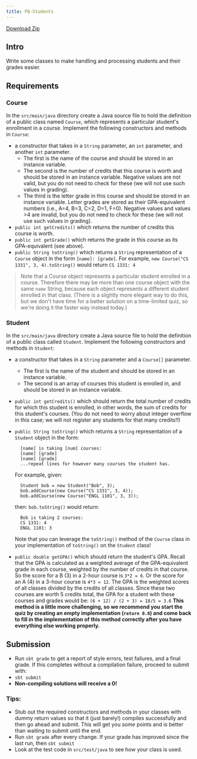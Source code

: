 ```yaml
---
title: PQ-Students 
---
```


[Download Zip](https://github.gatech.edu/cs1331-fall2015/pq-students/archive/master.zip)

## Intro
Write some classes to make handling and processing students and their grades easier.

## Requirements

### Course
In the ``src/main/java`` directory create a Java source file to hold the definition of a public class named ``Course``, which represents a particular student's enrollment in a course. Implement the following constructors and methods in ``Course``:

- a constructor that takes in a `String` parameter, an `int` parameter,  and another `int` parameter.
    - The first is the name of the course and should be stored in an instance variable.
    - The second is the number of credits that this course is worth and should be stored in an instance variable. Negative values are not valid, but you do not need to check for these (we will not use such values in grading).
    - The third is the letter grade in this course and should be stored in an instance variable. Letter grades are stored as their GPA-equivalent numbers (i.e., A=4, B=3, C=2, D=1, F=0). Negative values and values >4 are invalid, but you do not need to check for these (we will not use such values in grading).
- `public int getCredits()` which returns the number of credits this course is worth.
- `public int getGrade()` which returns the grade in this course as its GPA-equivalent (see above).
- `public String toString()` which returns a `String` representation of a `Course` object in the form `[name]: [grade]`. For example, `new Course("CS 1331", 3, 4).toString()` would return `CS 1331: 4`

> Note that a Course object represents a particular student enrolled in a course.
Therefore there may be more than one course object with the same `name` String,
because each object represents a different student enrolled in that class.
(There is a slightly more elegant way to do this, but we don't have time for a
better solution on a time-limited quiz, so we're doing it the faster way
instead today.)

### Student 
In the ``src/main/java`` directory create a Java source file to hold the definition of a public class called ``Student``. Implement the following constructors and methods in `Student`:

- a constructor that takes in a `String` parameter and a `Course[]` parameter.
    - The first is the name of the student and should be stored in an instance variable.
    - The second is an array of courses this student is enrolled in, and should be stored in an instance variable.
- `public int getCredits()` which should return the total number of credits for which this student is enrolled, in other words, the sum of credits for this student's courses. (You do not need to worry about integer overflow in this case; we will not register any students for that many credits!!)
- `public String toString()` which returns a `String` representation of a `Student` object in the form:

        [name] is taking [num] courses:
        [name] [grade]
        [name] [grade]
        ...repeat lines for however many courses the student has.

    For example, given:

        Student bob = new Student("Bob", 3);
        bob.addCourse(new Course("CS 1331", 3, 4));
        bob.addCourse(new Course("ENGL 1101", 3, 3));

    then: `bob.toString()` would return:

        Bob is taking 2 courses:
        CS 1331: 4
        ENGL 1101: 3

    Note that you can leverage the `toString()` method of the `Course` class in your implementation of `toString()` on the `Student` class!

- `public double getGPA()` which should return the student's GPA. Recall that the GPA is calculated as a weighted average of the GPA-equivalent grade in each course, weighted by the number of credits in that course. So the score for a B (3) in a 2-hour course is `3*2 = 6`. Or the score for an A (4) in a 3-hour course is `4*3 = 12`. The GPA is the weighted scores of all classes divided by the credits of all classes. Since these two courses are worth 5 credits total, the GPA for a student with these courses and grades would be: `(6 + 12) / (2 + 3) = 18/5 = 3.6` __This method is a little more challenging, so we recommend you start the quiz by creating an empty implementation (`return 0.0`) and come back to fill in the implementation of this method correctly after you have everything else working properly.__

## Submission
- Run `sbt grade` to get a report of style errors, test failures, and a final grade. If this completes without a compilation failure, proceed to submit with:
- `sbt submit`
- **Non-compiling solutions will receive a 0!**


### Tips:
- Stub out the required constructors and methods in your classes with dummy return values so that it (just barely!) compiles successfully and then go ahead and submit. This will get you *some* points and is better than waiting to submit until the end.
- Run `sbt grade` after every change. If your grade has improved since the last run, then `sbt submit`
- Look at the test code in `src/test/java` to see how your class is used.

